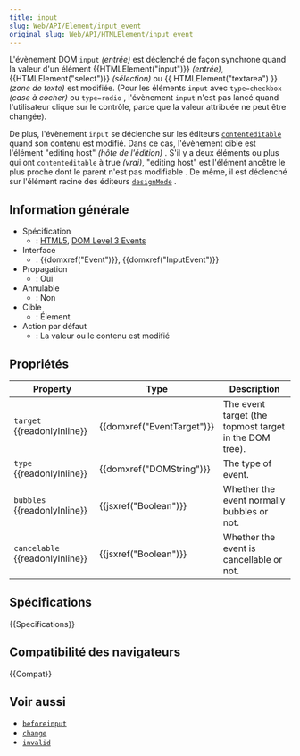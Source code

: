 ```yaml
---
title: input
slug: Web/API/Element/input_event
original_slug: Web/API/HTMLElement/input_event
---
```


L'évènement DOM `input` _(entrée)_ est déclenché de façon synchrone quand la valeur d'un élément {{HTMLElement("input")}} _(entrée)_, {{HTMLElement("select")}} _(sélection)_ ou {{ HTMLElement("textarea") }} _(zone de texte)_ est modifiée. (Pour les éléments `input` avec `type=checkbox` _(case à cocher)_ ou `type=radio` , l'évènement `input` n'est pas lancé quand l'utilisateur clique sur le contrôle, parce que la valeur attribuée ne peut être changée).

De plus, l'évènement `input` se déclenche sur les éditeurs [`contenteditable`](/fr/docs/Web/API/HTMLElement/contentEditable) quand son contenu est modifié. Dans ce cas, l'évènement cible est l'élément "editing host" _(hôte de l'édition)_ . S'il y a deux éléments ou plus qui ont `contenteditable` à true _(vrai)_, "editing host" est l'élément ancêtre le plus proche dont le parent n'est pas modifiable . De même, il est déclenché sur l'élément racine des éditeurs [`designMode`](/fr/docs/Web/API/Document/designMode) .

## Information générale

- Spécification
  - : [HTML5](http://www.whatwg.org/specs/web-apps/current-work/multipage/common-input-element-attributes.html#event-input-input), [DOM Level 3 Events](https://dvcs.w3.org/hg/dom3events/raw-file/tip/html/DOM3-Events.html#event-type-input)
- Interface
  - : {{domxref("Event")}}, {{domxref("InputEvent")}}
- Propagation
  - : Oui
- Annulable
  - : Non
- Cible
  - : Élement
- Action par défaut
  - : La valeur ou le contenu est modifié

## Propriétés

| Property                        | Type                       | Description                                            |
| ------------------------------- | -------------------------- | ------------------------------------------------------ |
| `target` {{readonlyInline}}     | {{domxref("EventTarget")}} | The event target (the topmost target in the DOM tree). |
| `type` {{readonlyInline}}       | {{domxref("DOMString")}}   | The type of event.                                     |
| `bubbles` {{readonlyInline}}    | {{jsxref("Boolean")}}      | Whether the event normally bubbles or not.             |
| `cancelable` {{readonlyInline}} | {{jsxref("Boolean")}}      | Whether the event is cancellable or not.               |

## Spécifications

{{Specifications}}

## Compatibilité des navigateurs

{{Compat}}

## Voir aussi

- [`beforeinput`](/fr/docs/Web/API/HTMLElement/beforeinput_event)
- [`change`](/fr/docs/Web/API/HTMLElement/change_event)
- [`invalid`](/fr/docs/Web/API/HTMLElement/invalid_event)
